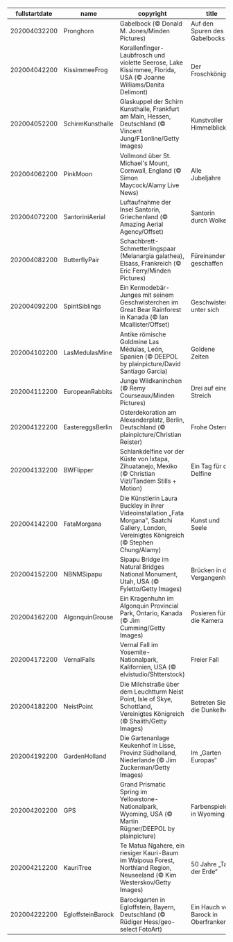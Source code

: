 |fullstartdate|name|copyright|title|image|
|--|--|--|--|--|
202004032200|Pronghorn|Gabelbock (© Donald M. Jones/Minden Pictures)|Auf den Spuren des Gabelbocks|![](/de-DE/2020/04/202004032200Pronghorn.jpg)|
202004042200|KissimmeeFrog|Korallenfinger-Laubfrosch und violette Seerose, Lake Kissimmee, Florida, USA (© Joanne Williams/Danita Delimont)|Der Froschkönig?|![](/de-DE/2020/04/202004042200KissimmeeFrog.jpg)|
202004052200|SchirmKunsthalle|Glaskuppel der Schirn Kunsthalle, Frankfurt am Main, Hessen, Deutschland (© Vincent Jung/F1online/Getty Images)|Kunstvoller Himmelblick|![](/de-DE/2020/04/202004052200SchirmKunsthalle.jpg)|
202004062200|PinkMoon|Vollmond über St. Michael's Mount, Cornwall, England (© Simon Maycock/Alamy Live News)|Alle Jubeljahre|![](/de-DE/2020/04/202004062200PinkMoon.jpg)|
202004072200|SantoriniAerial|Luftaufnahme der Insel Santorin, Griechenland (© Amazing Aerial Agency/Offset)|Santorin durch Wolken|![](/de-DE/2020/04/202004072200SantoriniAerial.jpg)|
202004082200|ButterflyPair|Schachbrett-Schmetterlingspaar (Melanargia galathea), Elsass, Frankreich (© Eric Ferry/Minden Pictures)|Füreinander geschaffen|![](/de-DE/2020/04/202004082200ButterflyPair.jpg)|
202004092200|SpiritSiblings|Ein Kermodebär-Junges mit seinem Geschwisterchen im Great Bear Rainforest in Kanada (© Ian Mcallister/Offset)|Geschwister unter sich|![](/de-DE/2020/04/202004092200SpiritSiblings.jpg)|
202004102200|LasMedulasMine|Antike römische Goldmine Las Médulas, León, Spanien (© DEEPOL by plainpicture/David Santiago Garcia)|Goldene Zeiten|![](/de-DE/2020/04/202004102200LasMedulasMine.jpg)|
202004112200|EuropeanRabbits|Junge Wildkaninchen (© Remy Courseaux/Minden Pictures)|Drei auf einen Streich|![](/de-DE/2020/04/202004112200EuropeanRabbits.jpg)|
202004122200|EastereggsBerlin|Osterdekoration am Alexanderplatz, Berlin, Deutschland (© plainpicture/Christian Reister)|Frohe Ostern!|![](/de-DE/2020/04/202004122200EastereggsBerlin.jpg)|
202004132200|BWFlipper|Schlankdelfine vor der Küste von Ixtapa, Zihuatanejo, Mexiko (© Christian Vizl/Tandem Stills + Motion)|Ein Tag für die Delfine|![](/de-DE/2020/04/202004132200BWFlipper.jpg)|
202004142200|FataMorgana|Die Künstlerin Laura Buckley in ihrer Videoinstallation „Fata Morgana“, Saatchi Gallery, London, Vereinigtes Königreich (© Stephen Chung/Alamy)|Kunst und Seele|![](/de-DE/2020/04/202004142200FataMorgana.jpg)|
202004152200|NBNMSipapu|Sipapu Bridge im Natural Bridges National Monument, Utah, USA (© Fyletto/Getty Images)|Brücken in die Vergangenheit|![](/de-DE/2020/04/202004152200NBNMSipapu.jpg)|
202004162200|AlgonquinGrouse|Ein Kragenhuhn im Algonquin Provincial Park, Ontario, Kanada (© Jim Cumming/Getty Images)|Posieren für die Kamera|![](/de-DE/2020/04/202004162200AlgonquinGrouse.jpg)|
202004172200|VernalFalls|Vernal Fall im Yosemite-Nationalpark, Kalifornien, USA (© elvistudio/Shtterstock)|Freier Fall|![](/de-DE/2020/04/202004172200VernalFalls.jpg)|
202004182200|NeistPoint|Die Milchstraße über dem Leuchtturm Neist Point, Isle of Skye, Schottland, Vereinigtes Königreich (© Shaiith/Getty Images)|Betreten Sie die Dunkelheit|![](/de-DE/2020/04/202004182200NeistPoint.jpg)|
202004192200|GardenHolland|Die Gartenanlage Keukenhof in Lisse, Provinz Südholland, Niederlande (© Jim Zuckerman/Getty Images)|Im „Garten Europas“|![](/de-DE/2020/04/202004192200GardenHolland.jpg)|
202004202200|GPS|Grand Prismatic Spring im Yellowstone-Nationalpark, Wyoming, USA (© Martin Rügner/DEEPOL by plainpicture)|Farbenspiele in Wyoming|![](/de-DE/2020/04/202004202200GPS.jpg)|
202004212200|KauriTree|Te Matua Ngahere, ein riesiger Kauri-Baum im Waipoua Forest, Northland Region, Neuseeland (© Kim Westerskov/Getty Images)|50 Jahre „Tag der Erde“|![](/de-DE/2020/04/202004212200KauriTree.jpg)|
202004222200|EgloffsteinBarock|Barockgarten in Egloffstein, Bayern, Deutschland (© Rüdiger Hess/geo-select FotoArt)|Ein Hauch von Barock in Oberfranken|![](/de-DE/2020/04/202004222200EgloffsteinBarock.jpg)|
